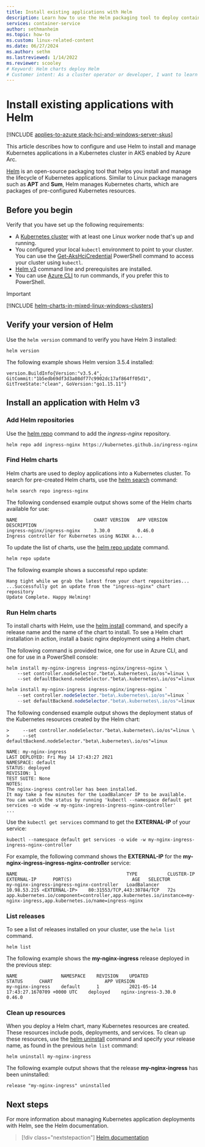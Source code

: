 ```yaml
---
title: Install existing applications with Helm
description: Learn how to use the Helm packaging tool to deploy containers on Azure Kubernetes Service (AKS) clusters in AKS enabled by Azure Arc.
services: container-service
author: sethmanheim
ms.topic: how-to
ms.custom: linux-related-content
ms.date: 06/27/2024
ms.author: sethm 
ms.lastreviewed: 1/14/2022
ms.reviewer: scooley
# Keyword: Helm charts deploy Helm
# Customer intent: As a cluster operator or developer, I want to learn how to deploy Helm into an AKS cluster and then install and manage applications using Helm charts.
---
```


# Install existing applications with Helm

[!INCLUDE [applies-to-azure stack-hci-and-windows-server-skus](includes/aks-hci-applies-to-skus/aks-hybrid-applies-to-azure-stack-hci-windows-server-sku.md)]

This article describes how to configure and use Helm to install and manage Kubernetes applications in a Kubernetes cluster in AKS enabled by Azure Arc.

[Helm][helm] is an open-source packaging tool that helps you install and manage the lifecycle of Kubernetes applications. Similar to Linux package managers such as **APT** and **Sum**, Helm manages Kubernetes charts, which are packages of pre-configured Kubernetes resources.

## Before you begin

Verify that you have set up the following requirements:

* A [Kubernetes cluster](./setup.md) with at least one Linux worker node that's up and running.
* You configured your local `kubectl` environment to point to your cluster. You can use the [Get-AksHciCredential](./reference/ps/get-akshcicredential.md) PowerShell command to access your cluster using `kubectl`.
* [Helm v3](https://helm.sh/docs/intro/install/) command line and prerequisites are installed.
* You can use [Azure CLI](/cli/azure/install-azure-cli) to run commands, if you prefer this to PowerShell.

> [!IMPORTANT]
> [!INCLUDE [helm-charts-in-mixed-linux-windows-clusters](includes/helm-charts-in-mixed-linux-windows-clusters.md)]

## Verify your version of Helm

Use the `helm version` command to verify you have Helm 3 installed:

```console
helm version
```

The following example shows Helm version 3.5.4 installed:

```output
version.BuildInfo{Version:"v3.5.4", GitCommit:"1b5edb69df3d3a08df77c9902dc17af864ff05d1", GitTreeState:"clean", GoVersion:"go1.15.11"}
```

## Install an application with Helm v3

### Add Helm repositories

Use the [helm repo][helm-repo-add] command to add the *ingress-nginx* repository.

```console
helm repo add ingress-nginx https://kubernetes.github.io/ingress-nginx
```

### Find Helm charts

Helm charts are used to deploy applications into a Kubernetes cluster. To search for pre-created Helm charts, use the [helm search][helm-search] command:

```console
helm search repo ingress-nginx
```

The following condensed example output shows some of the Helm charts available for use:

```output
NAME                            CHART VERSION   APP VERSION     DESCRIPTION                                       
ingress-nginx/ingress-nginx     3.30.0          0.46.0          Ingress controller for Kubernetes using NGINX a...
```

To update the list of charts, use the [helm repo update][helm-repo-update] command.

```console
helm repo update
```

The following example shows a successful repo update:

```output
Hang tight while we grab the latest from your chart repositories...
...Successfully got an update from the "ingress-nginx" chart repository
Update Complete. Happy Helming!
```

### Run Helm charts

To install charts with Helm, use the [helm install][helm-install-command] command, and specify a release name and the name of the chart to install. To see a Helm chart installation in action, install a basic nginx deployment using a Helm chart.

The following command is provided twice, one for use in Azure CLI, and one for use in a PowerShell console:

```azurecli
helm install my-nginx-ingress ingress-nginx/ingress-nginx \
    --set controller.nodeSelector."beta\.kubernetes\.io/os"=linux \
    --set defaultBackend.nodeSelector."beta\.kubernetes\.io/os"=linux
```

```powershell
helm install my-nginx-ingress ingress-nginx/ingress-nginx `
    --set controller.nodeSelector."beta\.kubernetes\.io/os"=linux `
    --set defaultBackend.nodeSelector."beta\.kubernetes\.io/os"=linux
```

The following condensed example output shows the deployment status of the Kubernetes resources created by the Helm chart:

```output
>     --set controller.nodeSelector."beta\.kubernetes\.io/os"=linux \
>     --set defaultBackend.nodeSelector."beta\.kubernetes\.io/os"=linux

NAME: my-nginx-ingress
LAST DEPLOYED: Fri May 14 17:43:27 2021
NAMESPACE: default
STATUS: deployed
REVISION: 1
TEST SUITE: None
NOTES:
The nginx-ingress controller has been installed.
It may take a few minutes for the LoadBalancer IP to be available.
You can watch the status by running 'kubectl --namespace default get services -o wide -w my-nginx-ingress-ingress-nginx-controller'
...
```

Use the `kubectl get services` command to get the **EXTERNAL-IP** of your service:

```console
kubectl --namespace default get services -o wide -w my-nginx-ingress-ingress-nginx-controller
```

For example, the following command shows the **EXTERNAL-IP** for the **my-nginx-ingress-ingress-nginx-controller** service:

```output
NAME                                        TYPE           CLUSTER-IP   EXTERNAL-IP      PORT(S)                      AGE   SELECTOR
my-nginx-ingress-ingress-nginx-controller   LoadBalancer   10.98.53.215 <EXTERNAL-IP>    80:31553/TCP,443:30784/TCP   72s   app.kubernetes.io/component=controller,app.kubernetes.io/instance=my-nginx-ingress,app.kubernetes.io/name=ingress-nginx
```

### List releases

To see a list of releases installed on your cluster, use the `helm list` command.

```console
helm list
```

The following example shows the **my-nginx-ingress** release deployed in the previous step:

```output
NAME                NAMESPACE    REVISION    UPDATED                                 STATUS      CHART                   APP VERSION
my-nginx-ingress    default      1           2021-05-14 17:43:27.1670709 +0000 UTC    deployed    nginx-ingress-3.30.0    0.46.0 
```

### Clean up resources

When you deploy a Helm chart, many Kubernetes resources are created. These resources include pods, deployments, and services. To clean up these resources, use the [helm uninstall][helm-cleanup] command and specify your release name, as found in the previous `helm list` command:

```console
helm uninstall my-nginx-ingress
```

The following example output shows that the release **my-nginx-ingress** has been uninstalled:

```output
release "my-nginx-ingress" uninstalled
```

## Next steps

For more information about managing Kubernetes application deployments with Helm, see the Helm documentation.

> [!div class="nextstepaction"]
> [Helm documentation][helm-documentation]

<!-- LINKS - external -->
[helm]: https://github.com/kubernetes/helm/
[helm-cleanup]: https://helm.sh/docs/intro/using_helm/#helm-uninstall-uninstalling-a-release
[helm-documentation]: https://helm.sh/docs/
[helm-install-command]: https://helm.sh/docs/intro/using_helm/#helm-install-installing-a-package
[helm-repo-add]: https://helm.sh/docs/intro/quickstart/#initialize-a-helm-chart-repository
[helm-search]: https://helm.sh/docs/intro/using_helm/#helm-search-finding-charts
[helm-repo-update]: https://helm.sh/docs/intro/using_helm/#helm-repo-working-with-repositories
